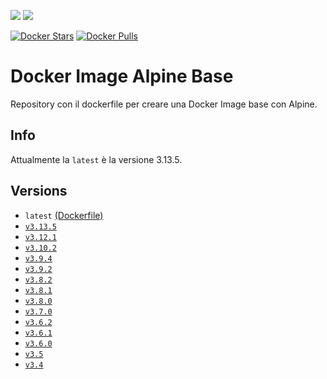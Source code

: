[![](https://images.microbadger.com/badges/image/scolagreco/docker-alpine.svg)](https://microbadger.com/images/scolagreco/docker-alpine) 
[![](https://images.microbadger.com/badges/commit/scolagreco/docker-alpine.svg)](https://microbadger.com/images/scolagreco/docker-alpine)

[![Docker Stars](https://img.shields.io/docker/stars/scolagreco/docker-alpine.svg)](https://hub.docker.com/r/scolagreco/docker-alpine/)
[![Docker Pulls](https://img.shields.io/docker/pulls/scolagreco/docker-alpine.svg)](https://hub.docker.com/r/scolagreco/docker-alpine/)

# Docker Image Alpine Base

Repository con il dockerfile per creare una Docker Image base con Alpine.

## Info

Attualmente la `latest` è la versione 3.13.5.

## Versions

- `latest` [(Dockerfile)](https://github.com/scolagreco/docker-alpine/blob/master/Dockerfile)
- [`v3.13.5`](https://github.com/scolagreco/docker-alpine/releases/tag/v3.13.5)
- [`v3.12.1`](https://github.com/scolagreco/docker-alpine/releases/tag/v3.12.1)
- [`v3.10.2`](https://github.com/scolagreco/docker-alpine/releases/tag/v3.10.2)
- [`v3.9.4`](https://github.com/scolagreco/docker-alpine/releases/tag/v3.9.4)
- [`v3.9.2`](https://github.com/scolagreco/docker-alpine/releases/tag/v3.9.2)
- [`v3.8.2`](https://github.com/scolagreco/docker-alpine/releases/tag/v3.8.2)
- [`v3.8.1`](https://github.com/scolagreco/docker-alpine/releases/tag/v3.8.1)
- [`v3.8.0`](https://github.com/scolagreco/docker-alpine/releases/tag/v3.8.0)
- [`v3.7.0`](https://github.com/scolagreco/docker-alpine/releases/tag/v3.7.0)
- [`v3.6.2`](https://github.com/scolagreco/docker-alpine/releases/tag/v3.6.2)
- [`v3.6.1`](https://github.com/scolagreco/docker-alpine/releases/tag/v3.6.1)
- [`v3.6.0`](https://github.com/scolagreco/docker-alpine/releases/tag/v3.6.0)
- [`v3.5`](https://github.com/scolagreco/docker-alpine/releases/tag/v3.5)
- [`v3.4`](https://github.com/scolagreco/docker-alpine/releases/tag/v3.4)
